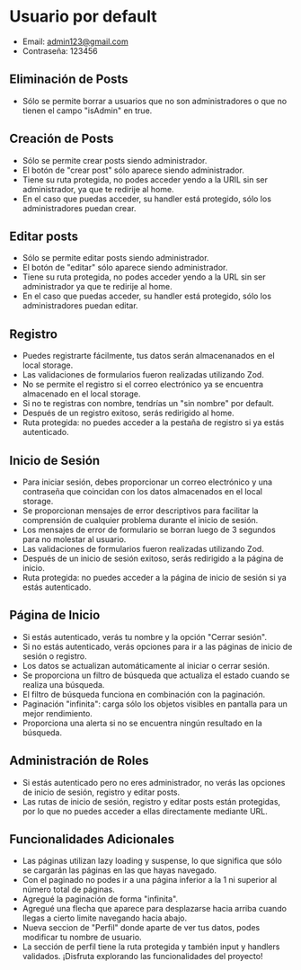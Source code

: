 # Usuario por default

- Email: admin123@gmail.com
- Contraseña: 123456

## Eliminación de Posts

- Sólo se permite borrar a usuarios que no son administradores o que no tienen el campo "isAdmin" en true.

## Creación de Posts

- Sólo se permite crear posts siendo administrador.
- El botón de "crear post" sólo aparece siendo administrador.
- Tiene su ruta protegida, no podes acceder yendo a la URIL sin ser administrador, ya que te redirije al home.
- En el caso que puedas acceder, su handler está protegido, sólo los administradores puedan crear.

## Editar posts

- Sólo se permite editar posts siendo administrador.
- El botón de "editar" sólo aparece siendo administrador.
- Tiene su ruta protegida, no podes acceder yendo a la URL sin ser administrador ya que te redirije al home.
- En el caso que puedas acceder, su handler está protegido, sólo los administradores puedan editar.

## Registro

- Puedes registrarte fácilmente, tus datos serán almacenanados en el local storage.
- Las validaciones de formularios fueron realizadas utilizando Zod.
- No se permite el registro si el correo electrónico ya se encuentra almacenado en el local storage.
- Si no te registras con nombre, tendrías un "sin nombre" por default.
- Después de un registro exitoso, serás redirigido al home.
- Ruta protegida: no puedes acceder a la pestaña de registro si ya estás autenticado.

## Inicio de Sesión

- Para iniciar sesión, debes proporcionar un correo electrónico y una contraseña que coincidan con los datos almacenados en el local storage.
- Se proporcionan mensajes de error descriptivos para facilitar la comprensión de cualquier problema durante el inicio de sesión.
- Los mensajes de error de formulario se borran luego de 3 segundos para no molestar al usuario.
- Las validaciones de formularios fueron realizadas utilizando Zod.
- Después de un inicio de sesión exitoso, serás redirigido a la página de inicio.
- Ruta protegida: no puedes acceder a la página de inicio de sesión si ya estás autenticado.

## Página de Inicio

- Si estás autenticado, verás tu nombre y la opción "Cerrar sesión".
- Si no estás autenticado, verás opciones para ir a las páginas de inicio de sesión o registro.
- Los datos se actualizan automáticamente al iniciar o cerrar sesión.
- Se proporciona un filtro de búsqueda que actualiza el estado cuando se realiza una búsqueda.
- El filtro de búsqueda funciona en combinación con la paginación.
- Paginación "infinita": carga sólo los objetos visibles en pantalla para un mejor rendimiento.
- Proporciona una alerta si no se encuentra ningún resultado en la búsqueda.

## Administración de Roles

- Si estás autenticado pero no eres administrador, no verás las opciones de inicio de sesión, registro y editar posts.
- Las rutas de inicio de sesión, registro y editar posts están protegidas, por lo que no puedes acceder a ellas directamente mediante URL.

## Funcionalidades Adicionales

- Las páginas utilizan lazy loading y suspense, lo que significa que sólo se cargarán las páginas en las que hayas navegado.
- Con el paginado no podes ir a una página inferior a la 1 ni superior al número total de páginas.
- Agregué la paginación de forma "infinita".
- Agregué una flecha que aparece para desplazarse hacia arriba cuando llegas a cierto limite navegando hacia abajo.
- Nueva seccion de "Perfil" donde aparte de ver tus datos, podes modificar tu nombre de usuario.
- La sección de perfil tiene la ruta protegida y también input y handlers validados.
  ¡Disfruta explorando las funcionalidades del proyecto!
